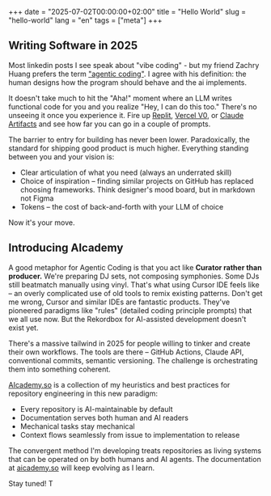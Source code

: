 +++
date = "2025-07-02T00:00:00+02:00"
title = "Hello World"
slug = "hello-world"
lang = "en"
tags = ["meta"]
+++

## Writing Software in 2025

Most linkedin posts I see speak about "vibe coding" - but my friend Zachry Huang prefers the term ["agentic coding"](https://pocketflow.substack.com/p/agentic-coding-the-most-fun-way-to). I agree with his definition: the human designs how the program should behave and the ai implements.

It doesn't take much to hit the "Aha!" moment where an LLM writes functional code for you and you realize "Hey, I can do this too."
There's no unseeing it once you experience it. Fire up [Replit](https://replit.com), [Vercel V0](https://vercel.com/v0), or [Claude Artifacts](https://claude.ai/artifacts) and see how far you can go in a couple of prompts.

The barrier to entry for building has never been lower. Paradoxically, the standard for shipping good product is much higher.
Everything standing between you and your vision is:
* Clear articulation of what you need (always an underrated skill)
* Choice of inspiration – finding similar projects on GitHub has replaced choosing frameworks. Think designer's mood board, but in markdown not Figma
* Tokens – the cost of back-and-forth with your LLM of choice

Now it's your move.

## Introducing AIcademy

A good metaphor for Agentic Coding is that you act like **Curator rather than producer.** We're preparing DJ sets, not composing symphonies. Some DJs still beatmatch manually using vinyl. That's what using Cursor IDE feels like – an overly complicated use of old tools to remix existing patterns. Don't get me wrong, Cursor and similar IDEs are fantastic products. They've pioneered paradigms like "rules" (detailed coding principle prompts) that we all use now. But the Rekordbox for AI-assisted development doesn't exist yet.

There's a massive tailwind in 2025 for people willing to tinker and create their own workflows. The tools are there – GitHub Actions, Claude API, conventional commits, semantic versioning. The challenge is orchestrating them into something coherent.

[AIcademy.so](https://aicademy.so) is a collection of my heuristics and best practices for repository engineering in this new paradigm:
- Every repository is AI-maintainable by default
- Documentation serves both human and AI readers
- Mechanical tasks stay mechanical
- Context flows seamlessly from issue to implementation to release

The convergent method I'm developing treats repositories as living systems that can be operated on by both humans and AI agents. The documentation at [aicademy.so](https://aicademy.so) will keep evolving as I learn. 

Stay tuned!
T
